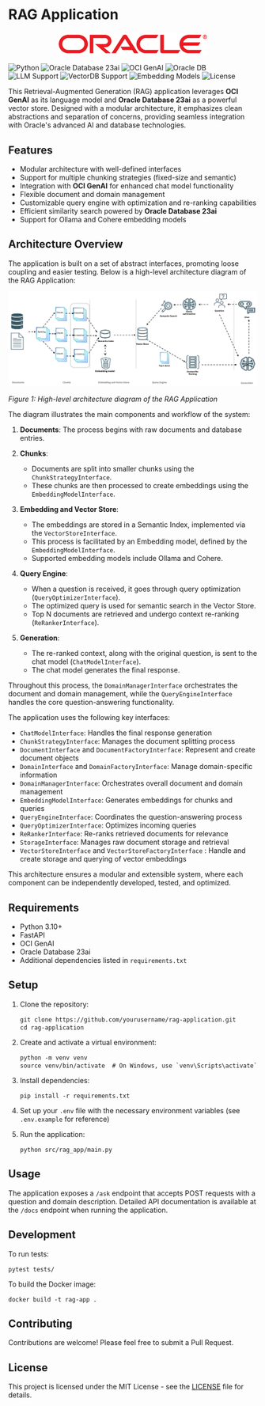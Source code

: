 # RAG Application

<p align="center">
  <img src="docs/oracle_logo.png" alt="Oracle Logo" width="300"/>
</p>

<p align="center">

![Python](https://img.shields.io/badge/Python-3.10-blue)
![Oracle Database 23ai](https://img.shields.io/badge/VectorDB-Oracle%20Database%2023ai-red)
![OCI GenAI](https://img.shields.io/badge/LLM-OCI%20GenAI-red)
![Oracle DB](https://img.shields.io/badge/VectorDB-Oracle%20Database%2023ai-red)
![LLM Support](https://img.shields.io/badge/LLM%20Support-Cohere%20%7C%20Custom-green)
![VectorDB Support](https://img.shields.io/badge/VectorDB%20Support-Chroma%20%7C%20Custom-green)
![Embedding Models](https://img.shields.io/badge/Embedding%20Models-Ollama%20%7C%20Cohere-purple)
![License](https://img.shields.io/badge/License-Apache%202.0-blue)

</p>

This Retrieval-Augmented Generation (RAG) application leverages **OCI GenAI** as its language model and **Oracle Database 23ai** as a powerful vector store. Designed with a modular architecture, it emphasizes clean abstractions and separation of concerns, providing seamless integration with Oracle's advanced AI and database technologies.

## Features

- Modular architecture with well-defined interfaces
- Support for multiple chunking strategies (fixed-size and semantic)
- Integration with **OCI GenAI** for enhanced chat model functionality
- Flexible document and domain management
- Customizable query engine with optimization and re-ranking capabilities
- Efficient similarity search powered by **Oracle Database 23ai**
- Support for Ollama and Cohere embedding models

## Architecture Overview

The application is built on a set of abstract interfaces, promoting loose coupling and easier testing. Below is a high-level architecture diagram of the RAG Application:

![RAG Application Architecture](docs/architecture_diagram.png)

*Figure 1: High-level architecture diagram of the RAG Application*

The diagram illustrates the main components and workflow of the system:

1. **Documents**: The process begins with raw documents and database entries.

2. **Chunks**: 
   - Documents are split into smaller chunks using the `ChunkStrategyInterface`.
   - These chunks are then processed to create embeddings using the `EmbeddingModelInterface`.

3. **Embedding and Vector Store**:
   - The embeddings are stored in a Semantic Index, implemented via the `VectorStoreInterface`.
   - This process is facilitated by an Embedding model, defined by the `EmbeddingModelInterface`.
   - Supported embedding models include Ollama and Cohere.

4. **Query Engine**:
   - When a question is received, it goes through query optimization (`QueryOptimizerInterface`).
   - The optimized query is used for semantic search in the Vector Store.
   - Top N documents are retrieved and undergo context re-ranking (`ReRankerInterface`).

5. **Generation**:
   - The re-ranked context, along with the original question, is sent to the chat model (`ChatModelInterface`).
   - The chat model generates the final response.

Throughout this process, the `DomainManagerInterface` orchestrates the document and domain management, while the `QueryEngineInterface` handles the core question-answering functionality.

The application uses the following key interfaces:

- `ChatModelInterface`: Handles the final response generation
- `ChunkStrategyInterface`: Manages the document splitting process
- `DocumentInterface` and `DocumentFactoryInterface`: Represent and create document objects
- `DomainInterface` and `DomainFactoryInterface`: Manage domain-specific information
- `DomainManagerInterface`: Orchestrates overall document and domain management
- `EmbeddingModelInterface`: Generates embeddings for chunks and queries
- `QueryEngineInterface`: Coordinates the question-answering process
- `QueryOptimizerInterface`: Optimizes incoming queries
- `ReRankerInterface`: Re-ranks retrieved documents for relevance
- `StorageInterface`: Manages raw document storage and retrieval
- `VectorStoreInterface` and `VectorStoreFactoryInterface` : Handle and create storage and querying of vector embeddings

This architecture ensures a modular and extensible system, where each component can be independently developed, tested, and optimized.

## Requirements

- Python 3.10+
- FastAPI
- OCI GenAI
- Oracle Database 23ai
- Additional dependencies listed in `requirements.txt`

## Setup

1. Clone the repository:
   ```
   git clone https://github.com/yourusername/rag-application.git
   cd rag-application
   ```

2. Create and activate a virtual environment:
   ```
   python -m venv venv
   source venv/bin/activate  # On Windows, use `venv\Scripts\activate`
   ```

3. Install dependencies:
   ```
   pip install -r requirements.txt
   ```

4. Set up your `.env` file with the necessary environment variables (see `.env.example` for reference)

5. Run the application:
   ```
   python src/rag_app/main.py
   ```

## Usage

The application exposes a `/ask` endpoint that accepts POST requests with a question and domain description. Detailed API documentation is available at the `/docs` endpoint when running the application.

## Development

To run tests:
```
pytest tests/
```

To build the Docker image:
```
docker build -t rag-app .
```

## Contributing

Contributions are welcome! Please feel free to submit a Pull Request.

## License

This project is licensed under the MIT License - see the [LICENSE](LICENSE) file for details.


